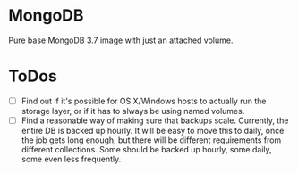 # MongoDB

Pure base MongoDB 3.7 image with just an attached volume.

# ToDos

- [ ] Find out if it's possible for OS X/Windows hosts to actually run the storage layer, or if it has to always be using named volumes.
- [ ] Find a reasonable way of making sure that backups scale. Currently, the entire DB is backed up hourly. It will be easy to move this to daily, once the job gets long enough, but there will be different requirements from different collections. Some should be backed up hourly, some daily, some even less frequently.
